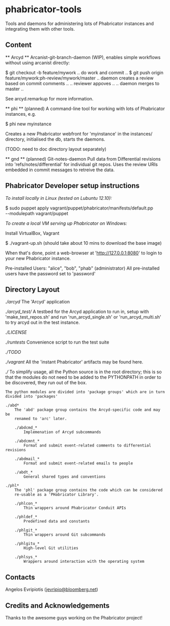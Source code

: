 # phabricator-tools

Tools and daemons for administering lots of Phabricator instances and
integrating them with other tools.

## Content

** Arcyd **
Arcanist-git-branch-daemon (WIP), enables simple workflows without using
arcanist directly:

  $ git checkout -b feature/mywork
  .. do work and commit ..
  $ git push origin feature/mywork:ph-review/mywork/master
  .. daemon creates a review based on commit comments ..
  .. reviewer appoves ..
  .. daemon merges to master ..

See arcyd.remarkup for more information.

** phi ** (planned)
A command-line tool for working with lots of Phabricator instances,
e.g.

  $ phi new myinstance

Creates a new Phabricator webfront for 'myinstance' in the instances/
directory, initialised the db, starts the daemons.

(TODO: need to doc directory layout separately)

** gnd ** (planned)
Git-notes-daemon
Pull data from Differential revisions into 'refs/notes/differential' for
individual git repos.  Uses the review URIs embedded in commit messages to
retreive the data.

## Phabricator Developer setup instructions

*To install locally in Linux (tested on Lubuntu 12.10):*

$ sudo puppet apply vagrant/puppet/phabricator/manifests/default.pp \
    --modulepath vagrant/puppet

*To create a local VM serving up Phabricator on Windows:*

Install VirtualBox, Vagrant

$ ./vagrant-up.sh
(should take about 10 mins to download the base image)

When that's done, point a web-browser at 'http://127.0.0.1:8080'
to login to your new Phabricator instance.

Pre-installed Users: "alice", "bob", "phab" (administrator)
All pre-installed users have the password set to 'password'

## Directory Layout

*./arcyd*
    The 'Arcyd' application

*./arcyd_test/*
    A testbed for the Arcyd application to run in,
    setup with 'make_test_repos.sh' and run
        'run_arcyd_single.sh'
    or  'run_arcyd_multi.sh'
    to try arcyd out in the test instance.

*./LICENSE*

*./runtests*
    Convenience script to run the test suite

*./TODO*

*./vagrant*
    All the 'instant Phabricator' artifacts may be found here.

*./*
    To simplify usage, all the Python source is in the root directory;
    this is so that the modules do not need to be added to the PYTHONPATH
    in order to be discovered, they run out of the box.

    The python modules are divided into 'package groups' which are in turn
    divided into 'packages'

    ./abd*
        The 'abd' package group contains the Arcyd-specific code and may be
        renamed to 'arc' later.

        ./abdcmd_*
            Implemenation of Arcyd subcommands

        ./abdcmnt_*
            Format and submit event-related comments to differential revisions

        ./abdmail_*
            Format and submit event-related emails to people

        ./abdt_*
            General shared types and conventions

    ./phl*
        The 'phl' package group contains the code which can be considered
        re-usable as a 'PHabricator Library'.

        ./phlcon_*
            Thin wrappers around Phabricator Conduit APIs

        ./phldef_*
            Predefined data and constants

        ./phlgit_*
            Thin wrappers around Git subcommands

        ./phlgitu_*
            High-level Git utilities

        ./phlsys_*
            Wrappers around interaction with the operating system

## Contacts

Angelos Evripiotis (jevripio@bloomberg.net)

## Credits and Acknowledgements

Thanks to the awesome guys working on the Phabricator project!
